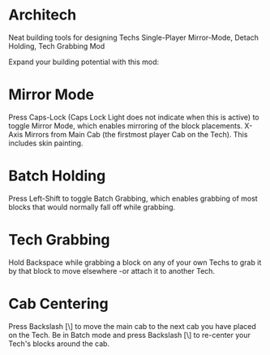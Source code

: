 # Architech
Neat building tools for designing Techs
Single-Player Mirror-Mode, Detach Holding, Tech Grabbing Mod

Expand your building potential with this mod:

# Mirror Mode
Press Caps-Lock (Caps Lock Light does not indicate when this is active) to toggle Mirror Mode, which enables mirroring of the block placements.
X-Axis Mirrors from Main Cab (the firstmost player Cab on the Tech).  This includes skin painting.

# Batch Holding
Press Left-Shift to toggle Batch Grabbing, which enables grabbing of most blocks that would normally fall off while grabbing.

# Tech Grabbing
Hold Backspace while grabbing a block on any of your own Techs to grab it by that block to move elsewhere
-or attach it to another Tech.

# Cab Centering
Press Backslash [\\] to move the main cab to the next cab you have placed on the Tech.
Be in Batch mode and press Backslash [\\] to re-center your Tech's blocks around the cab.
